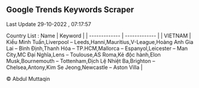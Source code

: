 

## Google Trends Keywords Scraper 
 
Last Update 29-10-2022 , 07:17:57

Country List :
 Name  | Keyword |
| ------------- | ------------- |
| VIETNAM | Kiều Minh Tuấn,Liverpool – Leeds,Hanni,Mauritius,V-League,Hoàng Anh Gia Lai – Bình Định,Thanh Hóa – TP.HCM,Mallorca – Espanyol,Leicester – Man City,MC Đại Nghĩa,Lens – Toulouse,AS Roma,Kẻ độc hành,Elon Musk,Bournemouth – Tottenham,Địch Lệ Nhiệt Ba,Brighton – Chelsea,Antony,Kim Se Jeong,Newcastle – Aston Villa |



© Abdul Muttaqin 
